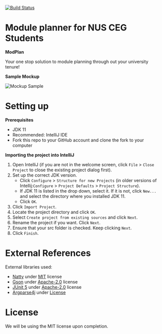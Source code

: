 [![Build Status](https://travis-ci.org/namiwa/main.svg?branch=master)](https://travis-ci.org/namiwa/main)


# Module planner for NUS CEG Students

**ModPlan**

Your one stop solution to module planning through out your university tenure!

**Sample Mockup**

![Mockup Sample](https://github.com/namiwa/main/blob/namiwa-readme-1/docs/images/Ui.png)



# Setting up


**Prerequisites**

* JDK 11
* Recommended: IntelliJ IDE
* Fork this repo to your GitHub account and clone the fork to your computer

**Importing the project into IntelliJ**

1. Open IntelliJ (if you are not in the welcome screen, click `File` > `Close Project` to close the existing project dialog first).
1. Set up the correct JDK version.
   * Click `Configure` > `Structure for new Projects` (in older versions of Intellij:`Configure` > `Project Defaults` > `Project Structure`).
   * If JDK 11 is listed in the drop down, select it. If it is not, click `New...` and select the directory where you installed JDK 11.
   * Click `OK`.
1. Click `Import Project`.
1. Locate the project directory and click `OK`.
1. Select `Create project from existing sources` and click `Next`.
1. Rename the project if you want. Click `Next`.
1. Ensure that your src folder is checked. Keep clicking `Next`.
1. Click `Finish`.


# External References

External libraries used:
* [Natty](https://github.com/joestelmach/natty) under [MIT](https://opensource.org/licenses/MIT) license
* [Gson](https://github.com/google/gson) under [Apache-2.0](https://www.apache.org/licenses/LICENSE-2.0) license
* [JUnit 5](https://github.com/junit-team/junit5) under [Apache-2.0](https://www.apache.org/licenses/LICENSE-2.0) license
* [Argparse4j](https://github.com/argparse4j/argparse4j) under [License](https://github.com/argparse4j/argparse4j/blob/master/LICENSE.txt)


# License

We will be using the MIT license upon completion.
